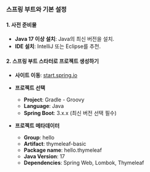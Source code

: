 ### 스프링 부트와 기본 설정

#### 1. 사전 준비물
- **Java 17 이상 설치**: Java의 최신 버전을 설치.
- **IDE 설치**: IntelliJ 또는 Eclipse를 추천.

#### 2. 스프링 부트 스타터로 프로젝트 생성하기

- **사이트 이동**: [start.spring.io](https://start.spring.io/)
    
- **프로젝트 선택**
    
    - **Project**: Gradle - Groovy
    - **Language**: Java
    - **Spring Boot**: 3.x.x (최신 버전 선택 필수)
- **프로젝트 메타데이터**
    
    - **Group**: hello
    - **Artifact**: thymeleaf-basic
    - **Package name**: hello.thymeleaf
    - **Java Version**: 17
    - **Dependencies**: Spring Web, Lombok, Thymeleaf


